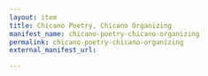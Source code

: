 ```yaml
---
layout: item
title: Chicano Poetry, Chicano Organizing
manifest_name: chicano-poetry-chicano-organizing
permalink: chicano-poetry-chicano-organizing
external_manifest_url: 

---
```

<!-- Add an essay or interpretive material below this line,
using HTML or markdown.  Do not modify this file above this line -->
